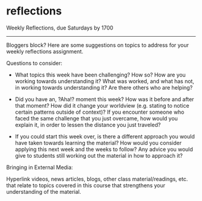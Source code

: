 reflections
===========

Weekly Reflections, due Saturdays by 1700


-----

Bloggers block?  Here are some suggestions on topics to address for your weekly reflections assignment.

Questions to consider:

- What topics this week have been challenging?  How so?  How are you working towards understanding it?  What was worked, and what has not, in working towards understanding it?  Are there others who are helping?

- Did you have an, ?Aha!? moment this week?  How was it before and after that moment?   How did it change your worldview (e.g. stating to notice certain patterns outside of context)? If you encounter someone who faced the same challenge that you just overcame, how would you explain it, in order to lessen the distance you just traveled?

- If you could start this week over, is there a different approach you would have taken towards learning the material?  How would you consider applying this next week and the weeks to follow?  Any advice you would give to students still working out the material in how to approach it?


Bringing in External Media:

Hyperlink videos, news articles, blogs, other class material/readings, etc. that relate to topics covered in this course that strengthens your understanding of the material. 

